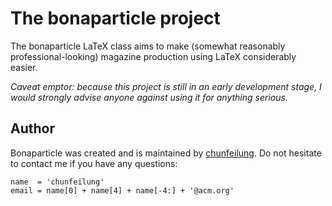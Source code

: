 # The bonaparticle project

The bonaparticle LaTeX class aims to make (somewhat reasonably professional-looking) magazine production using LaTeX considerably easier.

_Caveat emptor: because this project is still in an early development stage, I would strongly advise anyone against using it for anything serious._

## Author

Bonaparticle was created and is maintained by [chunfeilung](https://github.com/chunfeilung). Do not hesitate to contact me if you have any questions:

    name  = 'chunfeilung'
    email = name[0] + name[4] + name[-4:] + '@acm.org'
